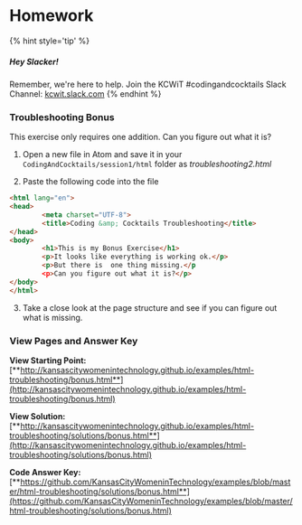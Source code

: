 # Homework

{% hint style='tip' %}
##### Hey Slacker!

Remember, we're here to help.
Join the KCWiT #codingandcocktails Slack Channel: [kcwit.slack.com](http://kcwit.slack.com)
{% endhint %}

### Troubleshooting Bonus
This exercise only requires one addition.  Can you figure out what it is? 

1.  Open a new file in Atom and save it in your `CodingAndCocktails/session1/html` folder as *troubleshooting2.html*

2.  Paste the following code into the file
```html
<html lang="en">
<head>
		<meta charset="UTF-8">
		<title>Coding &amp; Cocktails Troubleshooting</title>
</head>
<body>
		<h1>This is my Bonus Exercise</h1>
		<p>It looks like everything is working ok.</p>
		<p>But there is  one thing missing.</p
		<p>Can you figure out what it is?</p>
</body>
</html>
```

3. Take a close look at the page structure and see if you can figure out what is missing.

### View Pages and Answer Key

**View Starting Point:** [**http://kansascitywomenintechnology.github.io/examples/html-troubleshooting/bonus.html**](http://kansascitywomenintechnology.github.io/examples/html-troubleshooting/bonus.html)

**View Solution:**
[**http://kansascitywomenintechnology.github.io/examples/html-troubleshooting/solutions/bonus.html**](http://kansascitywomenintechnology.github.io/examples/html-troubleshooting/solutions/bonus.html)

**Code Answer Key:**
[**https://github.com/KansasCityWomeninTechnology/examples/blob/master/html-troubleshooting/solutions/bonus.html**](https://github.com/KansasCityWomeninTechnology/examples/blob/master/html-troubleshooting/solutions/bonus.html)







